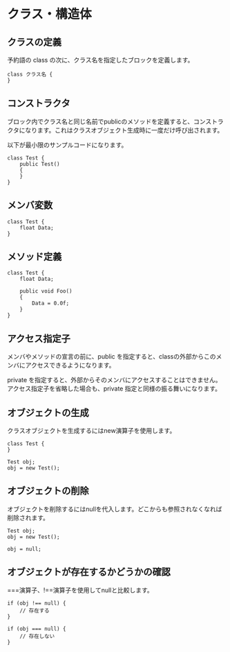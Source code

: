 
# クラス・構造体

## クラスの定義

予約語の class の次に、クラス名を指定したブロックを定義します。

```
class クラス名 {
}
```

## コンストラクタ

ブロック内でクラス名と同じ名前でpublicのメソッドを定義すると、コンストラクタになります。これはクラスオブジェクト生成時に一度だけ呼び出されます。

以下が最小限のサンプルコードになります。

```
class Test {
    public Test()
    {
    }
}
```

## メンバ変数

```
class Test {
    float Data;
}
```


## メソッド定義

```
class Test {
    float Data;

    public void Foo()
    {
        Data = 0.0f;
    }
}
```


## アクセス指定子
メンバやメソッドの宣言の前に、public を指定すると、classの外部からこのメンバにアクセスできるようになります。

private を指定すると、外部からそのメンバにアクセスすることはできません。アクセス指定子を省略した場合も、private 指定と同様の振る舞いになります。


## オブジェクトの生成

クラスオブジェクトを生成するにはnew演算子を使用します。

```
class Test {
}

Test obj;
obj = new Test();
```


## オブジェクトの削除

オブジェクトを削除するにはnullを代入します。どこからも参照されなくなれば削除されます。

```
Test obj;
obj = new Test();

obj = null;
```


## オブジェクトが存在するかどうかの確認

===演算子、!==演算子を使用してnullと比較します。

```
if (obj !== null) {
	// 存在する
}

if (obj === null) {
	// 存在しない
}
```


